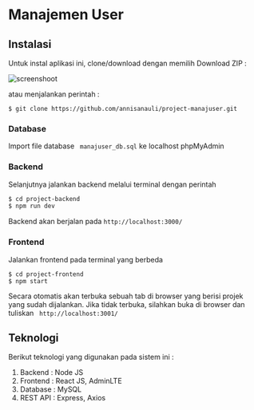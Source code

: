 # Manajemen User

## Instalasi
Untuk instal aplikasi ini, clone/download dengan memilih Download ZIP : 

![screenshoot](https://user-images.githubusercontent.com/43631445/84107020-de2ac900-aa46-11ea-9811-cc16e8b465de.png)

atau menjalankan perintah :
```
$ git clone https://github.com/annisanauli/project-manajuser.git
```
### Database 
Import file database ``` manajuser_db.sql``` ke localhost phpMyAdmin

### Backend
Selanjutnya jalankan backend melalui terminal dengan perintah 
```sh
$ cd project-backend
$ npm run dev
```
Backend akan berjalan pada ``` http://localhost:3000/ ```

### Frontend
Jalankan frontend pada terminal yang berbeda
```
$ cd project-frontend
$ npm start
```
Secara otomatis akan terbuka sebuah tab di browser yang berisi projek yang sudah dijalankan.
Jika tidak terbuka, silahkan buka di browser dan tuliskan ``` http://localhost:3001/```

## Teknologi 
Berikut teknologi yang digunakan pada sistem ini :
1. Backend : Node JS
2. Frontend : React JS, AdminLTE
3. Database : MySQL
4. REST API : Express, Axios

